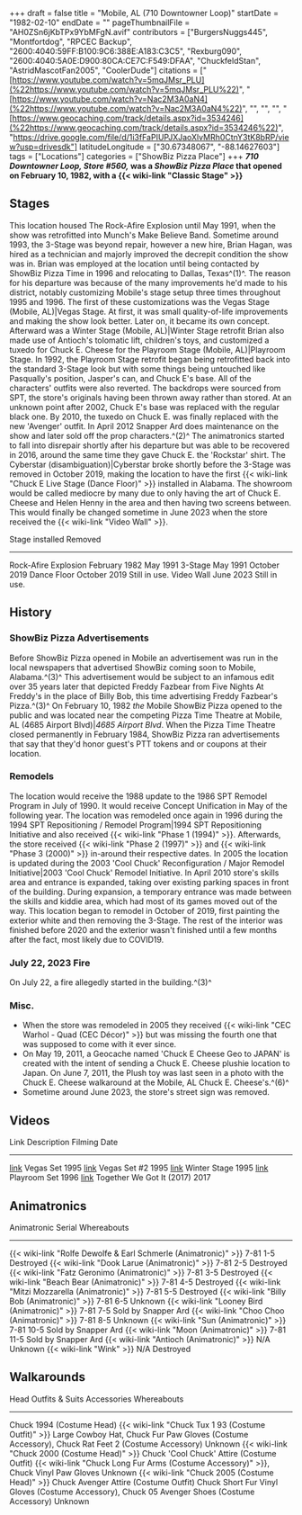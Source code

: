 +++
draft = false
title = "Mobile, AL (710 Downtowner Loop)"
startDate = "1982-02-10"
endDate = ""
pageThumbnailFile = "AH0ZSn6jKbTPx9YbMFgN.avif"
contributors = ["BurgersNuggs445", "Montfortdog", "RPCEC Backup", "2600:4040:59FF:B100:9C6:388E:A183:C3C5", "Rexburg090", "2600:4040:5A0E:D900:80CA:CE7C:F549:DFAA", "ChuckfeldStan", "AstridMascotFan2005", "CoolerDude"]
citations = ["[https://www.youtube.com/watch?v=5mqJMsr_PLU](%22https://www.youtube.com/watch?v=5mqJMsr_PLU%22)", "[https://www.youtube.com/watch?v=Nac2M3A0aN4](%22https://www.youtube.com/watch?v=Nac2M3A0aN4%22)", "", "", "", "[https://www.geocaching.com/track/details.aspx?id=3534246](%22https://www.geocaching.com/track/details.aspx?id=3534246%22)", "https://drive.google.com/file/d/1i3fFaPIUPJXJaoXlvMRh0CtnY3tK8bRP/view?usp=drivesdk"]
latitudeLongitude = ["30.67348067", "-88.14627603"]
tags = ["Locations"]
categories = ["ShowBiz Pizza Place"]
+++
***710 Downtowner Loop, Store #560,* was a *ShowBiz Pizza Place* that opened on February 10, 1982, with a {{< wiki-link "Classic Stage" >}}**

## Stages

This location housed The Rock-Afire Explosion until May 1991, when the show was retrofitted into Munch's Make Believe Band.
Sometime around 1993, the 3-Stage was beyond repair, however a new hire, Brian Hagan, was hired as a technician and majorly improved the decrepit condition the show was in. Brian was employed at the location until being contacted by ShowBiz Pizza Time in 1996 and relocating to Dallas, Texas^(1)^. The reason for his departure was because of the many improvements he'd made to his district, notably customizing Mobile's stage setup three times throughout 1995 and 1996.
The first of these customizations was the Vegas Stage (Mobile, AL)|Vegas Stage. At first, it was small quality-of-life improvements and making the show look better. Later on, it became its own concept. Afterward was a Winter Stage (Mobile, AL)|Winter Stage retrofit Brian also made use of Antioch's tolomatic lift, children's toys, and customized a tuxedo for Chuck E. Cheese for the Playroom Stage (Mobile, AL)|Playroom Stage.
In 1992, the Playroom Stage retrofit began being retrofitted back into the standard 3-Stage look but with some things being untouched like Pasqually's position, Jasper's can, and Chuck E's base. All of the characters' outfits were also reverted. The backdrops were sourced from SPT, the store's originals having been thrown away rather than stored. At an unknown point after 2002, Chuck E's base was replaced with the regular black one.
By 2010, the tuxedo on Chuck E. was finally replaced with the new 'Avenger' outfit.
In April 2012 Snapper Ard does maintenance on the show and later sold off the prop characters.^(2)^ The animatronics started to fall into disrepair shortly after his departure but was able to be recovered in 2016, around the same time they gave Chuck E. the 'Rockstar' shirt.
The Cyberstar (disambiguation)|Cyberstar broke shortly before the 3-Stage was removed in October 2019, making the location to have the first {{< wiki-link "Chuck E Live Stage (Dance Floor)" >}} installed in Alabama.
The showroom would be called mediocre by many due to only having the art of Chuck E. Cheese and Helen Henny in the area and then having two screens between. This would finally be changed sometime in June 2023 when the store received the {{< wiki-link "Video Wall" >}}.

  Stage                  installed       Removed
  ---------------------- --------------- ---------------
  Rock-Afire Explosion   February 1982   May 1991
  3-Stage                May 1991        October 2019
  Dance Floor            October 2019    Still in use.
  Video Wall             June 2023       Still in use.

## History

### ShowBiz Pizza Advertisements

Before ShowBiz Pizza opened in Mobile an advertisement was run in the local newspapers that advertised ShowBiz coming soon to Mobile, Alabama.^(3)^ This advertisement would be subject to an infamous edit over 35 years later that depicted Freddy Fazbear from Five Nights At Freddy's in the place of Billy Bob, this time advertising Freddy Fazbear's Pizza.^(3)^
On February 10, 1982 *the* Mobile ShowBiz Pizza opened to the public and was located near the competing Pizza Time Theatre at Mobile, AL (4685 Airport Blvd)|*4685 Airport Blvd*. When the Pizza Time Theatre closed permanently in February 1984, ShowBiz Pizza ran advertisements that say that they'd honor guest's PTT tokens and or coupons at their location.

### Remodels

The location would receive the 1988 update to the 1986 SPT Remodel Program in July of 1990. It would receive Concept Unification in May of the following year. The location was remodeled once again in 1996 during the 1994 SPT Repositioning / Remodel Program|1994 SPT Repositioning Initiative and also received {{< wiki-link "Phase 1 (1994)" >}}. Afterwards, the store received {{< wiki-link "Phase 2 (1997)" >}} and {{< wiki-link "Phase 3 (2000)" >}} in-around their respective dates.
In 2005 the location is updated during the 2003 'Cool Chuck' Reconfiguration / Major Remodel Initiative|2003 'Cool Chuck' Remodel Initiative. In April 2010 store's skills area and entrance is expanded, taking over existing parking spaces in front of the building. During expansion, a temporary entrance was made between the skills and kiddie area, which had most of its games moved out of the way.
This location began to remodel in October of 2019, first painting the exterior white and then removing the 3-Stage. The rest of the interior was finished before 2020 and the exterior wasn't finished until a few months after the fact, most likely due to COVID19.

### July 22, 2023 Fire

On July 22, a fire allegedly started in the building.^(3)^

### Misc.

- When the store was remodeled in 2005 they received {{< wiki-link "CEC Warhol - Quad (CEC Décor)" >}} but was missing the fourth one that was supposed to come with it ever since.
- On May 19, 2011, a Geocache named 'Chuck E Cheese Geo to JAPAN' is created with the intent of sending a Chuck E. Cheese plushie location to Japan. On June 7, 2011, the Plush toy was last seen in a photo with the Chuck E. Cheese walkaround at the Mobile, AL Chuck E. Cheese's.^(6)^
- Sometime around June 2023, the store's street sign was removed.

## Videos

  Link                                                  Description                 Filming Date
  ----------------------------------------------------- --------------------------- --------------
  [link](https://www.youtube.com/watch?v=ZhkhqtKBkKM)   Vegas Set                   1995
  [link](https://www.youtube.com/watch?v=-PPfXZrbgHg)   Vegas Set #2                1995
  [link](https://www.youtube.com/watch?v=AV9DN9tLWzM)   Winter Stage                1995
  [link](https://www.youtube.com/watch?v=ho-zMfBCH0k)   Playroom Set                1996
  [link](https://www.youtube.com/watch?v=_m44Y44S2lk)   Together We Got It (2017)   2017

## Animatronics

  Animatronic                                                           Serial      Whereabouts
  --------------------------------------------------------------------- ----------- ---------------------
  {{< wiki-link "Rolfe Dewolfe & Earl Schmerle (Animatronic)" >}}   7-81 1-5    Destroyed
  {{< wiki-link "Dook Larue (Animatronic)" >}}                      7-81 2-5    Destroyed
  {{< wiki-link "Fatz Geronimo (Animatronic)" >}}                   7-81 3-5    Destroyed
  {{< wiki-link "Beach Bear (Animatronic)" >}}                      7-81 4-5    Destroyed
  {{< wiki-link "Mitzi Mozzarella (Animatronic)" >}}                7-81 5-5    Destroyed
  {{< wiki-link "Billy Bob (Animatronic)" >}}                       7-81 6-5    Unknown
  {{< wiki-link "Looney Bird (Animatronic)" >}}                     7-81 7-5    Sold by Snapper Ard
  {{< wiki-link "Choo Choo (Animatronic)" >}}                       7-81 8-5    Unknown
  {{< wiki-link "Sun (Animatronic)" >}}                             7-81 10-5   Sold by Snapper Ard
  {{< wiki-link "Moon (Animatronic)" >}}                            7-81 11-5   Sold by Snapper Ard
  {{< wiki-link "Antioch (Animatronic)" >}}                         N/A         Unknown
  {{< wiki-link "Wink" >}}                                          N/A         Destroyed

## Walkarounds

  Head                                                Outfits & Suits                                           Accessories                                                                                        Whereabouts
  --------------------------------------------------- --------------------------------------------------------- -------------------------------------------------------------------------------------------------- -------------
  Chuck 1994 (Costume Head)                           {{< wiki-link "Chuck Tux 1 93 (Costume Outfit)" >}}   Large Cowboy Hat, Chuck Fur Paw Gloves (Costume Accessory), Chuck Rat Feet 2 (Costume Accessory)   Unknown
  {{< wiki-link "Chuck 2000 (Costume Head)" >}}   Chuck 'Cool Chuck' Attire (Costume Outfit)              {{< wiki-link "Chuck Long Fur Arms (Costume Accessory)" >}}, Chuck Vinyl Paw Gloves            Unknown
  {{< wiki-link "Chuck 2005 (Costume Head)" >}}   Chuck Avenger Attire (Costume Outfit)                     Chuck Short Fur Vinyl Gloves (Costume Accessory), Chuck 05 Avenger Shoes (Costume Accessory)       Unknown
